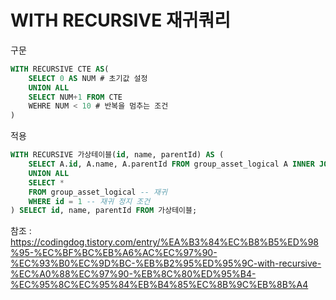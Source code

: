 # WITH RECURSIVE 재귀쿼리
구문
```sql
WITH RECURSIVE CTE AS(
    SELECT 0 AS NUM # 초기값 설정
    UNION ALL
    SELECT NUM+1 FROM CTE
    WEHRE NUM < 10 # 반복을 멈추는 조건
)
```
적용
```sql
WITH RECURSIVE 가상테이블(id, name, parentId) AS (
	SELECT A.id, A.name, A.parentId FROM group_asset_logical A INNER JOIN 가상테이블 C ON A.parentId = C.id -- 재귀 초기값
	UNION ALL
	SELECT * 
	FROM group_asset_logical -- 재귀 
	WHERE id = 1 -- 재귀 정지 조건
) SELECT id, name, parentId FROM 가상테이블;
```

참조 : https://codingdog.tistory.com/entry/%EA%B3%84%EC%B8%B5%ED%98%95-%EC%BF%BC%EB%A6%AC%EC%97%90-%EC%93%B0%EC%9D%BC-%EB%B2%95%ED%95%9C-with-recursive-%EC%A0%88%EC%97%90-%EB%8C%80%ED%95%B4-%EC%95%8C%EC%95%84%EB%B4%85%EC%8B%9C%EB%8B%A4
